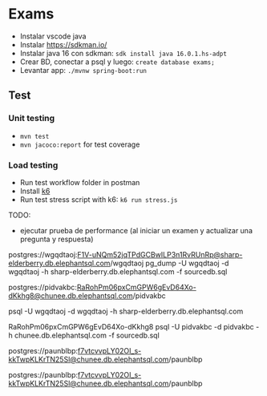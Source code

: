 # Exams

- Instalar vscode java
- Instalar https://sdkman.io/
- Instalar java 16 con sdkman: `sdk install java 16.0.1.hs-adpt`
- Crear BD, conectar a psql y luego: `create database exams;`
- Levantar app: `./mvnw spring-boot:run`



## Test
### Unit testing
- `mvn test`
- `mvn jacoco:report` for test coverage

### Load testing
- Run test workflow folder in postman
- Install [k6](https://k6.io/docs/getting-started/installation/)
- Run test stress script with k6: `k6 run stress.js`


TODO:
- ejecutar prueba de performance (al iniciar un examen y actualizar una pregunta y respuesta)

postgres://wgqdtaoj:F1V-uNQm52jqTPdGCBwILP3n1RvRUnRp@sharp-elderberry.db.elephantsql.com/wgqdtaoj
pg_dump -U wgqdtaoj -d wgqdtaoj  -h sharp-elderberry.db.elephantsql.com -f sourcedb.sql

postgres://pidvakbc:RaRohPm06pxCmGPW6gEvD64Xo-dKkhg8@chunee.db.elephantsql.com/pidvakbc


psql -U wgqdtaoj -d wgqdtaoj -h sharp-elderberry.db.elephantsql.com

RaRohPm06pxCmGPW6gEvD64Xo-dKkhg8
psql -U pidvakbc -d pidvakbc -h chunee.db.elephantsql.com  -f sourcedb.sql



postgres://paunblbp:f7vtcvvpLY02OI_s-kkTwpKLKrTN25Sl@chunee.db.elephantsql.com/paunblbp


postgres://paunblbp:f7vtcvvpLY02OI_s-kkTwpKLKrTN25Sl@chunee.db.elephantsql.com/paunblbp